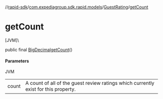 //[rapid-sdk](../../../index.md)/[com.expediagroup.sdk.rapid.models](../index.md)/[GuestRating](index.md)/[getCount](get-count.md)

# getCount

[JVM]\

public final [BigDecimal](https://docs.oracle.com/javase/8/docs/api/java/math/BigDecimal.html)[getCount](get-count.md)()

#### Parameters

JVM

| | |
|---|---|
| count | A count of all of the guest review ratings which currently exist for this property. |
